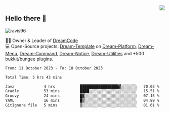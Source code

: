 <img align='right' src="https://github-readme-stats.vercel.app/api?username=Ravis96&show_icons=true">

## Hello there 👋
<p align="left"> <img src="https://komarev.com/ghpvc/?username=ravis96&label=Profile%20views&color=0e75b6&style=flat" alt="ravis96" /> </p>

👨‍💻 Owner & Leader of [DreamCode](https://github.com/DreamPoland) <br>
💻 Open-Source projects: [Dream-Template](https://github.com/DreamPoland/dream-template) on [Dream-Platform](https://github.com/DreamPoland/dream-platform), [Dream-Menu](https://github.com/DreamPoland/dream-menu), [Dream-Command](https://github.com/DreamPoland/dream-command), [Dream-Notice](https://github.com/DreamPoland/dream-notice), [Dream-Utilities](https://github.com/DreamPoland/dream-utilities) and +500 bukkit/bungee plugins.

<!--START_SECTION:waka-->

```txt
From: 11 October 2023 - To: 18 October 2023

Total Time: 5 hrs 43 mins

Java             4 hrs           █████████████████▓░░░░░░░   70.03 %
Gradle           53 mins         ████░░░░░░░░░░░░░░░░░░░░░   15.51 %
Groovy           24 mins         █▓░░░░░░░░░░░░░░░░░░░░░░░   07.15 %
YAML             16 mins         █▒░░░░░░░░░░░░░░░░░░░░░░░   04.89 %
GitIgnore file   5 mins          ▒░░░░░░░░░░░░░░░░░░░░░░░░   01.61 %
```

<!--END_SECTION:waka-->
